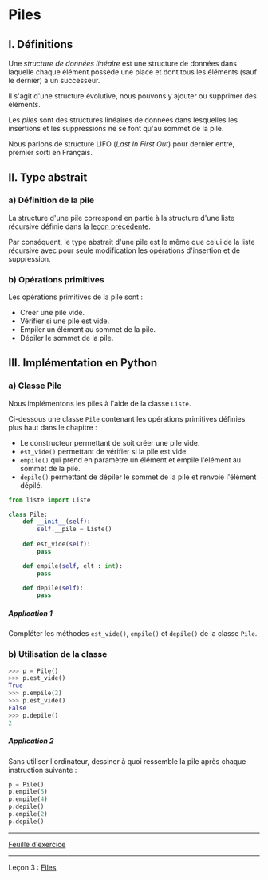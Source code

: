 # Piles

## I. Définitions

Une *structure de données linéaire* est une structure de données dans laquelle chaque élément possède une place et dont tous les éléments (sauf le dernier) a un successeur.

Il s'agit d'une structure évolutive, nous pouvons y ajouter ou supprimer des éléments.

Les *piles* sont des structures linéaires de données dans lesquelles les insertions et les suppressions ne se font qu'au sommet de la pile.

Nous parlons de structure LIFO (*Last In First Out*) pour dernier entré, premier sorti en Français.

## II. Type abstrait

### a) Définition de la pile

La structure d'une pile correspond en partie à la structure d'une liste récursive définie dans la [leçon précédente](Listes_recursives.md).

Par conséquent, le type abstrait d'une pile est le même que celui de la liste récursive avec pour seule modification les opérations d'insertion et de suppression.

### b) Opérations primitives

Les opérations primitives de la pile sont :

- Créer une pile vide.
- Vérifier si une pile est vide.
- Empiler un élément au sommet de la pile.
- Dépiler le sommet de la pile.

## III. Implémentation en Python

### a) Classe Pile

Nous implémentons les piles à l'aide de la classe `Liste`.

Ci-dessous une classe `Pile` contenant les opérations primitives définies plus haut dans le chapitre :

- Le constructeur permettant de soit créer une pile vide.
- `est_vide()` permettant de vérifier si la pile est vide.
- `empile()` qui prend en paramètre un élément et empile l'élément au sommet de la pile.
- `depile()` permettant de dépiler le sommet de la pile et renvoie l'élément dépilé.

```python
from liste import Liste

class Pile:
    def __init__(self):
        self.__pile = Liste()
    
    def est_vide(self):
        pass

    def empile(self, elt : int):
        pass

    def depile(self):
        pass
```

##### Application 1

Compléter les méthodes `est_vide()`, `empile()` et `depile()` de la classe `Pile`.

### b) Utilisation de la classe 

```python
>>> p = Pile()
>>> p.est_vide()
True
>>> p.empile(2)
>>> p.est_vide()
False
>>> p.depile()
2
```

##### Application 2

Sans utiliser l'ordinateur, dessiner à quoi ressemble la pile après chaque instruction suivante :

```python
p = Pile()
p.empile(5)
p.empile(4)
p.depile()
p.empile(2)
p.depile()
```

_________

[Feuille d'exercice](./Exercices_piles.md)

_________

Leçon 3 : [Files](./Files.md)